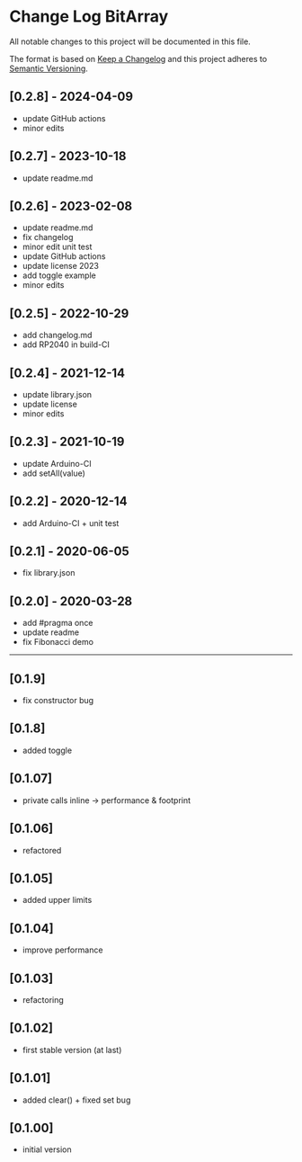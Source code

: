 # Change Log BitArray

All notable changes to this project will be documented in this file.

The format is based on [Keep a Changelog](http://keepachangelog.com/)
and this project adheres to [Semantic Versioning](http://semver.org/).


## [0.2.8] - 2024-04-09
- update GitHub actions
- minor edits


## [0.2.7] - 2023-10-18
- update readme.md

## [0.2.6] - 2023-02-08
- update readme.md
- fix changelog
- minor edit unit test
- update GitHub actions
- update license 2023
- add toggle example
- minor edits

## [0.2.5] - 2022-10-29
- add changelog.md
- add RP2040 in build-CI

## [0.2.4] - 2021-12-14
- update library.json
- update license
- minor edits

## [0.2.3] - 2021-10-19
- update Arduino-CI
- add setAll(value)

## [0.2.2] - 2020-12-14
- add Arduino-CI + unit test

## [0.2.1] - 2020-06-05
- fix library.json

## [0.2.0] - 2020-03-28
- add #pragma once
- update readme
- fix Fibonacci demo

----

## [0.1.9]
- fix constructor bug

## [0.1.8]
- added toggle

## [0.1.07]
- private calls inline -> performance & footprint

## [0.1.06]
- refactored

## [0.1.05]
- added upper limits

## [0.1.04]
- improve performance

## [0.1.03]
- refactoring

## [0.1.02]
- first stable version (at last)

## [0.1.01]
- added clear() + fixed set bug

## [0.1.00]
- initial version
